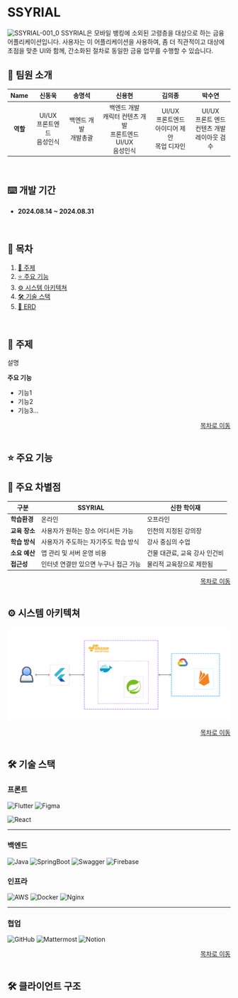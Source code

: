 # SSYRIAL
![SSYRIAL-001_0](https://github.com/user-attachments/assets/4e2dfa6b-bbee-477a-870c-f55f5c4361cd)
SSYRIAL은 모바일 뱅킹에 소외된 고령층을 대상으로 하는 금융 어플리케이션입니다. 
사용자는 이 어플리케이션을 사용하여, 좀 더 직관적이고 대상에 초점을 맞춘 UI와 함께, 간소화된 절차로 동일한 금융 업무를 수행할 수 있습니다.

## 👥 팀원 소개


<a name="developers"></a>

| **Name** |   신동욱   |   송명석   | 신용현 | 김의종 | 박수연|
| :------: | :--------: | :--------: | :----: | :----: | :----: |
| **역할** |  UI/UX<br>프론트엔드<br>음성인식 | 백엔드 개발<br>개발총괄 | 백엔드 개발<br>캐릭터 컨텐츠 개발<br>프론트엔드 UI/UX<br>음성인식 | UI/UX<br>프론트엔드<br>아이디어 제안<br>목업 디자인 | UI/UX<br>프론트 엔드<br>컨텐츠 개발<br>레이아웃 검수 |
<br/>

## ⌨️ 개발 기간

- **2024.08.14 ~ 2024.08.31**

<a name="tableContents"></a>
<br/>

## 🔎 목차

1. <a href="#subject">🎯 주제</a>
1. <a href="#mainContents">⭐️ 주요 기능</a>
1. <a href="#systemArchitecture">⚙ 시스템 아키텍쳐</a>
1. <a href="#skills">🛠️ 기술 스택</a>
1. <a href="#erd">💾 ERD</a>


<br/>

<!------- 주제 시작 -------->

## 🎯 주제

<a name="subject"></a>

설명

**주요 기능**

- 기능1
- 기능2
- 기능3...

<div align="right"><a href="#tableContents">목차로 이동</a></div>
<br/>

<!------- 주요 기능 시작 -------->

## ⭐️ 주요 기능

<a name="mainContents"></a>

## 🌟 주요 차별점

| **구분**           | **SSYRIAL**                                 | **신한 학이재** |
|-------------------|--------------------------------------------|--------------------------------------|
| **학습환경**       | 온라인                                      | 오프라인                             |
| **교육 장소**      | 사용자가 원하는 장소 어디서든 가능          | 인천의 지정된 강의장                 |
| **학습 방식**      | 사용자가 주도하는 자기주도 학습 방식         | 강사 중심의 수업                     |
| **소요 예산**      | 앱 관리 및 서버 운영 비용                   | 건물 대관료, 교육 강사 인건비         |
| **접근성**         | 인터넷 연결만 있으면 누구나 접근 가능        | 물리적 교육장으로 제한됨              |

<div align="right"><a href="#tableContents">목차로 이동</a></div>
<br/>

<!------- 시스템 아키텍쳐 시작 -------->

## ⚙ 시스템 아키텍쳐

<a name="systemArchitecture"></a>

![System Architecture Diagram](docs/SSYRIAL%20System%20Architecture.jpg)

<div align="right"><a href="#tableContents">목차로 이동</a></div>
<br/>

<!------- 기술 스택 시작 -------->

## 🛠️ 기술 스택

<a name="skills"></a>

### 프론트

![Flutter](https://img.shields.io/badge/Flutter-%2302569B.svg?style=for-the-badge&logo=Flutter&logoColor=white)
![Figma](https://img.shields.io/badge/figma-%23F24E1E.svg?style=for-the-badge&logo=figma&logoColor=white)

![React](https://img.shields.io/badge/react-%2320232a.svg?style=for-the-badge&logo=react&logoColor=%2361DAFB)

---

### 백엔드

![Java](https://img.shields.io/badge/java-%23ED8B00.svg?style=for-the-badge&logo=openjdk&logoColor=white)
![SpringBoot](https://img.shields.io/badge/springboot-6DB33F?style=for-the-badge&logo=springboot&logoColor=white)
![Swagger](https://img.shields.io/badge/-Swagger-%23Clojure?style=for-the-badge&logo=swagger&logoColor=white)
![Firebase](https://img.shields.io/badge/firebase-%23039BE5.svg?style=for-the-badge&logo=firebase&logoColor=white)

### 인프라

![AWS](https://img.shields.io/badge/AWS-%23FF9900.svg?style=for-the-badge&logo=amazon-aws&logoColor=white)
![Docker](https://img.shields.io/badge/docker-%230db7ed.svg?style=for-the-badge&logo=docker&logoColor=white)
![Nginx](https://img.shields.io/badge/nginx-%23009639.svg?style=for-the-badge&logo=nginx&logoColor=white)

---

### 협업

![GitHub](https://img.shields.io/badge/github-%23121011.svg?style=for-the-badge&logo=github&logoColor=white)
![Mattermost](https://img.shields.io/badge/mattermost-0058CC.svg?style=for-the-badge&logo=mattermost&logoColor=white)
![Notion](https://img.shields.io/badge/Notion-000000.svg?style=for-the-badge&logo=notion&logoColor=white)

<div align="right"><a href="#tableContents">목차로 이동</a></div>
<br/>

<!------- 클라이언트 구조 시작 -------->

## 🛠️ 클라이언트 구조 
